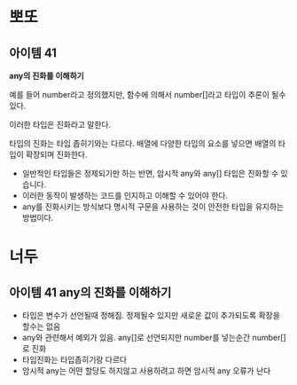 # 뽀또

## 아이템 41

**any의 진화를 이해하기**

예를 들어 number라고 정의했지만, 함수에 의해서 number[]라고 타입이 추론이 될수 있다.

이러한 타입은 진화라고 말한다.

타입의 진화는 타입 좁히기와는 다르다. 배열에 다양한 타입의 요소를 넣으면 배열의 타입이 확장되며 진화한다.

- 일반적인 타입들은 정제되기만 하는 반면, 암시적 any와 any[] 타입은 진화할 수 있습니다.
- 이러한 동작이 발생하는 코드를 인지하고 이해할 수 있어야 한다.
- any를 진화시키는 방식보다 명시적 구문을 사용하는 것이 안전한 타입을 유지하는 방법이다.

# 너두

## 아이템 41 any의 진화를 이해하기

- 타입은 변수가 선언될때 정해짐. 정제될수 있지만 새로운 값이 추가되도록 확장을 할수는 없음
- any와 관련해서 예외가 있음. any[]로 선언되지만 number를 넣는순간 number[]로 진화
- 타입진화는 타입좁히기랑 다르다
- 암시적 any는 어떤 할당도 하지않고 사용하려고 하면 암시적 any 오류가 난다
